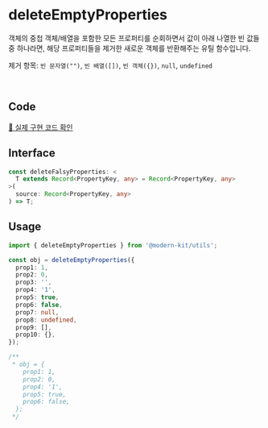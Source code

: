 # deleteEmptyProperties

객체의 중첩 객체/배열을 포함한 모든 프로퍼티를 순회하면서 값이 아래 나열한 빈 값들 중 하나라면, 해당 프로퍼티들을 제거한 새로운 객체를 반환해주는 유틸 함수입니다.

제거 항목: `빈 문자열("")`, `빈 배열([])`, `빈 객체({})`, `null`, `undefined`

<br />

## Code
[🔗 실제 구현 코드 확인](https://github.com/modern-agile-team/modern-kit/blob/main/packages/utils/src/object/deleteFalsyProperties/index.ts)

## Interface
```ts title="typescript"
const deleteFalsyProperties: <
  T extends Record<PropertyKey, any> = Record<PropertyKey, any>
>(
  source: Record<PropertyKey, any>
) => T;
```

## Usage
```ts title="typescript"
import { deleteEmptyProperties } from '@modern-kit/utils';

const obj = deleteEmptyProperties({
  prop1: 1,
  prop2: 0,
  prop3: '',
  prop4: '1',
  prop5: true,
  prop6: false,
  prop7: null,
  prop8: undefined,
  prop9: [],
  prop10: {},
});

/**
 * obj = {
    prop1: 1,
    prop2: 0,
    prop4: '1',
    prop5: true,
    prop6: false,
  };
 */
```